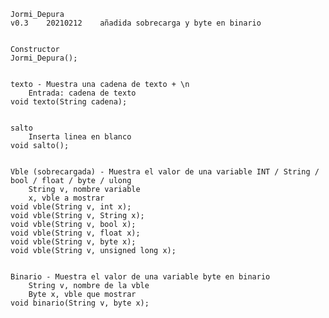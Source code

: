 	Jormi_Depura
	v0.3	20210212	añadida sobrecarga y byte en binario


	Constructor
	Jormi_Depura();


	texto - Muestra una cadena de texto + \n
		Entrada: cadena de texto
	void texto(String cadena);


	salto
		Inserta linea en blanco
	void salto();


	Vble (sobrecargada) - Muestra el valor de una variable INT / String / bool / float / byte / ulong
		String v, nombre variable
		x, vble a mostrar
	void vble(String v, int x);
	void vble(String v, String x);
	void vble(String v, bool x);
	void vble(String v, float x);
	void vble(String v, byte x);
	void vble(String v, unsigned long x);


	Binario	- Muestra el valor de una variable byte en binario
		String v, nombre de la vble
		Byte x, vble que mostrar
	void binario(String v, byte x);
